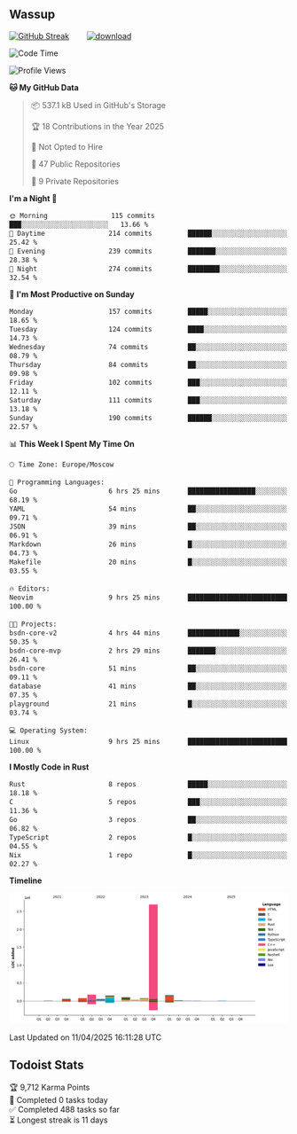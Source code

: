 ## Wassup

<!--
-->

[![GitHub Streak](http://github-readme-streak-stats.herokuapp.com?user=archeoss&theme=shades-of-purple&hide_border=true&date_format=j%20M%5B%20Y%5D)](https://git.io/streak-stats)&nbsp;&nbsp;&nbsp;&nbsp;&nbsp;&nbsp;&nbsp;&nbsp;[![download](https://user-images.githubusercontent.com/68448737/147796309-d8b65b1d-4dde-40d9-b03a-2b42aaa6cd43.jpeg)
](http://bmstu.ru/)

<!--START_SECTION:waka-->
![Code Time](http://img.shields.io/badge/Code%20Time-3%2C876%20hrs%2014%20mins-blue)

![Profile Views](http://img.shields.io/badge/Profile%20Views-1-blue)

**🐱 My GitHub Data** 

> 📦 537.1 kB Used in GitHub's Storage 
 > 
> 🏆 18 Contributions in the Year 2025
 > 
> 🚫 Not Opted to Hire
 > 
> 📜 47 Public Repositories 
 > 
> 🔑 9 Private Repositories 
 > 
**I'm a Night 🦉** 

```text
🌞 Morning                115 commits         ███░░░░░░░░░░░░░░░░░░░░░░   13.66 % 
🌆 Daytime                214 commits         ██████░░░░░░░░░░░░░░░░░░░   25.42 % 
🌃 Evening                239 commits         ███████░░░░░░░░░░░░░░░░░░   28.38 % 
🌙 Night                  274 commits         ████████░░░░░░░░░░░░░░░░░   32.54 % 
```
📅 **I'm Most Productive on Sunday** 

```text
Monday                   157 commits         █████░░░░░░░░░░░░░░░░░░░░   18.65 % 
Tuesday                  124 commits         ████░░░░░░░░░░░░░░░░░░░░░   14.73 % 
Wednesday                74 commits          ██░░░░░░░░░░░░░░░░░░░░░░░   08.79 % 
Thursday                 84 commits          ██░░░░░░░░░░░░░░░░░░░░░░░   09.98 % 
Friday                   102 commits         ███░░░░░░░░░░░░░░░░░░░░░░   12.11 % 
Saturday                 111 commits         ███░░░░░░░░░░░░░░░░░░░░░░   13.18 % 
Sunday                   190 commits         ██████░░░░░░░░░░░░░░░░░░░   22.57 % 
```


📊 **This Week I Spent My Time On** 

```text
🕑︎ Time Zone: Europe/Moscow

💬 Programming Languages: 
Go                       6 hrs 25 mins       █████████████████░░░░░░░░   68.19 % 
YAML                     54 mins             ██░░░░░░░░░░░░░░░░░░░░░░░   09.71 % 
JSON                     39 mins             ██░░░░░░░░░░░░░░░░░░░░░░░   06.91 % 
Markdown                 26 mins             █░░░░░░░░░░░░░░░░░░░░░░░░   04.73 % 
Makefile                 20 mins             █░░░░░░░░░░░░░░░░░░░░░░░░   03.55 % 

🔥 Editors: 
Neovim                   9 hrs 25 mins       █████████████████████████   100.00 % 

🐱‍💻 Projects: 
bsdn-core-v2             4 hrs 44 mins       █████████████░░░░░░░░░░░░   50.35 % 
bsdn-core-mvp            2 hrs 29 mins       ███████░░░░░░░░░░░░░░░░░░   26.41 % 
bsdn-core                51 mins             ██░░░░░░░░░░░░░░░░░░░░░░░   09.11 % 
database                 41 mins             ██░░░░░░░░░░░░░░░░░░░░░░░   07.35 % 
playground               21 mins             █░░░░░░░░░░░░░░░░░░░░░░░░   03.74 % 

💻 Operating System: 
Linux                    9 hrs 25 mins       █████████████████████████   100.00 % 
```

**I Mostly Code in Rust** 

```text
Rust                     8 repos             █████░░░░░░░░░░░░░░░░░░░░   18.18 % 
C                        5 repos             ███░░░░░░░░░░░░░░░░░░░░░░   11.36 % 
Go                       3 repos             ██░░░░░░░░░░░░░░░░░░░░░░░   06.82 % 
TypeScript               2 repos             █░░░░░░░░░░░░░░░░░░░░░░░░   04.55 % 
Nix                      1 repo              █░░░░░░░░░░░░░░░░░░░░░░░░   02.27 % 
```



**Timeline**

![Lines of Code chart](https://raw.githubusercontent.com/archeoss/archeoss/master/assets/bar_graph.png)


 Last Updated on 11/04/2025 16:11:28 UTC
<!--END_SECTION:waka-->

## Todoist Stats

<!-- TODO-IST:START -->
🏆  9,712 Karma Points           
🌸  Completed 0 tasks today           
✅  Completed 488 tasks so far           
⏳  Longest streak is 11 days
<!-- TODO-IST:END -->
